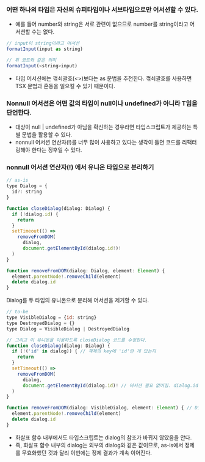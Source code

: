 ### 어떤 하나의 타입은 자신의 슈퍼타입이나 서브타입으로만 어서션할 수 있다.

- 예를 들어 number와 string은 서로 관련이 없으므로 number를 string이라고 어서션할 수는 없다.

```javascript
// input이 string이라고 어서션
formatInput(input as string)

// 위 코드와 같은 의미
formatInput(<string>input)
```

- 타입 어서션에는 꺾쇠괄호(<>)보다는 as 문법을 추천한다. 꺾쇠괄호를 사용하면 TSX 문법과 혼동을 일으킬 수 있기 때문이다.

### Nonnull 어서션은 어떤 값의 타입이 null이나 undefined가 아니라 T임을 단언한다.

- 대상이 null | undefined가 아님을 확신하는 경우라면 타입스크립트가 제공하는 특별 문법을 활용할 수 있다.
- nonnull 어서션 연산자(!)를 너무 많이 사용하고 있다는 생각이 들면 코드를 리팩터링해야 한다는 징후일 수 있다.

### nonnull 어서션 연산자(!) 에서 유니온 타입으로 분리하기

```javascript
// as-is
type Dialog = {
  id?: string
}

function closeDialog(dialog: Dialog) {
  if (!dialog.id) {
    return
  }
  setTimeout(() =>
    removeFromDOM(
      dialog,
      document.getElementById(dialog.id!)!
  )
}

function removeFromDOM(dialog: Dialog, element: Element) {
  element.parentNode!.removeChild(element)
  delete dialog.id
}
```

Dialog를 두 타입의 유니온으로 분리해 어서션을 제거할 수 있다.

```javascript
// to-be
type VisibleDialog = {id: string}
type DestroyedDialog = {}
type Dialog = VisibleDialog | DestroyedDialog

// 그리고 이 유니온을 이용하도록 closeDialog 코드를 수정한다.
function closeDialog(dialog: Dialog) {
  if (!('id' in dialog)) { // 객체의 key에 'id'란 게 있는지
    return
  }
  setTimeout(() =>
    removeFromDOM(
      dialog,
      document.getElementById(dialog.id)! // 어서션 필요 없어짐. dialog.id! -> dialog.id
  )
}

function removeFromDOM(dialog: VisibleDialog, element: Element) { // Dialog -> VisibleDialog 타입 교체
  element.parentNode!.removeChild(element)
  delete dialog.id
}
```

- 화살표 함수 내부에서도 타입스크립트는 dialog의 참조가 바뀌지 않았음을 안다.
- 즉, 화살표 함수 내부의 dialog는 외부의 dialog와 같은 값이므로, as-is에서 정제를 무효화했던 것과 달리 이번에는 정제 결과가 계속 이어진다.
